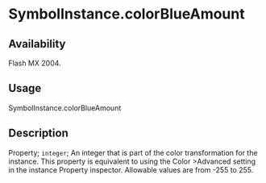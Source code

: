 # SymbolInstance.colorBlueAmount

## Availability

Flash MX 2004.

## Usage

SymbolInstance.colorBlueAmount

## Description

Property; `integer`; An integer that is part of the color transformation for the instance. This property is equivalent to using the Color >Advanced setting in the instance Property inspector. Allowable values are from -255 to 255.

